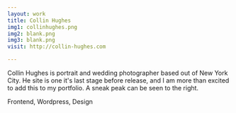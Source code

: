 ```yaml
---
layout: work
title: Collin Hughes
img1: collinhughes.png
img2: blank.png
img3: blank.png
visit: http://collin-hughes.com

---
```


<p>Collin Hughes is portrait and wedding photographer based out of New York City. He site is one it's last stage before release, and I am more than excited to add this to my portfolio. A sneak peak can be seen to the right.</p>

<p class="tags">Frontend, Wordpress, Design</p>   



